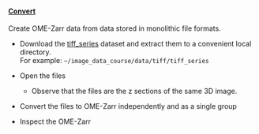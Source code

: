 <h4 id="creation"><a href="#creation">Convert</a></h4>

Create OME-Zarr data from data stored in monolithic file formats.

- Download the [tiff_series](https://zenodo.org/records/14641498/files/tiff_series.zip?download=1) dataset and extract them to a convenient local directory. \
For example: `~/image_data_course/data/tiff/tiff_series`

- Open the files
    - Observe that the files are the z sections of the same 3D image.
- Convert the files to OME-Zarr independently and as a single group
- Inspect the OME-Zarr 